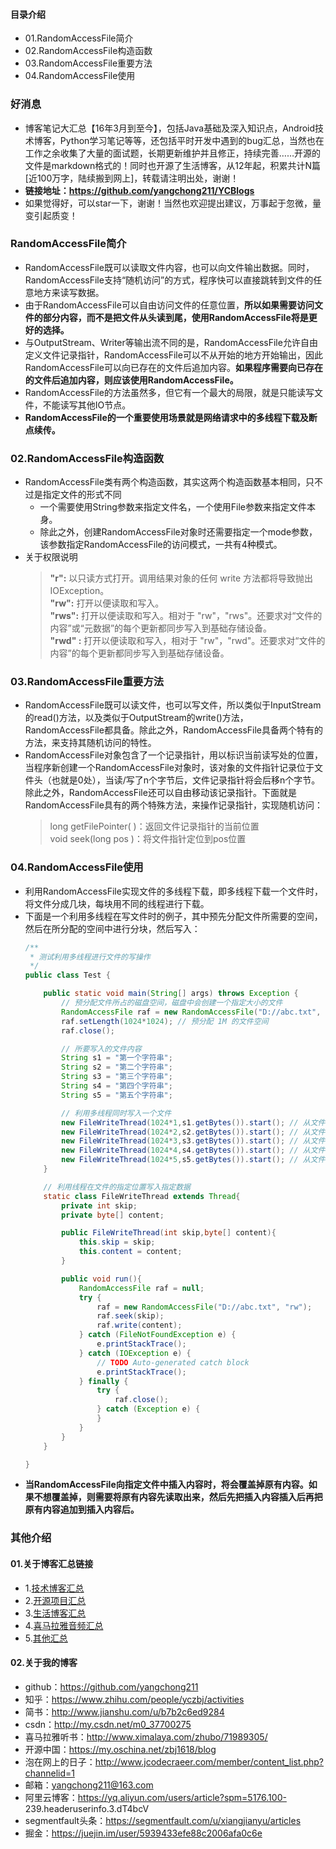 #### 目录介绍
- 01.RandomAccessFile简介
- 02.RandomAccessFile构造函数
- 03.RandomAccessFile重要方法
- 04.RandomAccessFile使用




### 好消息
- 博客笔记大汇总【16年3月到至今】，包括Java基础及深入知识点，Android技术博客，Python学习笔记等等，还包括平时开发中遇到的bug汇总，当然也在工作之余收集了大量的面试题，长期更新维护并且修正，持续完善……开源的文件是markdown格式的！同时也开源了生活博客，从12年起，积累共计N篇[近100万字，陆续搬到网上]，转载请注明出处，谢谢！
- **链接地址：https://github.com/yangchong211/YCBlogs**
- 如果觉得好，可以star一下，谢谢！当然也欢迎提出建议，万事起于忽微，量变引起质变！



### RandomAccessFile简介
- RandomAccessFile既可以读取文件内容，也可以向文件输出数据。同时，RandomAccessFile支持“随机访问”的方式，程序快可以直接跳转到文件的任意地方来读写数据。
- 由于RandomAccessFile可以自由访问文件的任意位置，**所以如果需要访问文件的部分内容，而不是把文件从头读到尾，使用RandomAccessFile将是更好的选择。**
- 与OutputStream、Writer等输出流不同的是，RandomAccessFile允许自由定义文件记录指针，RandomAccessFile可以不从开始的地方开始输出，因此RandomAccessFile可以向已存在的文件后追加内容。**如果程序需要向已存在的文件后追加内容，则应该使用RandomAccessFile。**
- RandomAccessFile的方法虽然多，但它有一个最大的局限，就是只能读写文件，不能读写其他IO节点。
- **RandomAccessFile的一个重要使用场景就是网络请求中的多线程下载及断点续传。**



### 02.RandomAccessFile构造函数
- RandomAccessFile类有两个构造函数，其实这两个构造函数基本相同，只不过是指定文件的形式不同
    - 一个需要使用String参数来指定文件名，一个使用File参数来指定文件本身。
    - 除此之外，创建RandomAccessFile对象时还需要指定一个mode参数，该参数指定RandomAccessFile的访问模式，一共有4种模式。
- 关于权限说明
    > **"r":**   以只读方式打开。调用结果对象的任何 write 方法都将导致抛出 IOException。  
    > **"rw":**    打开以便读取和写入。  
    > **"rws":**  打开以便读取和写入。相对于 "rw"，"rws"。还要求对“文件的内容”或“元数据”的每个更新都同步写入到基础存储设备。  
    > **"rwd" :**  打开以便读取和写入，相对于 "rw"，"rwd"。还要求对“文件的内容”的每个更新都同步写入到基础存储设备。



### 03.RandomAccessFile重要方法
- RandomAccessFile既可以读文件，也可以写文件，所以类似于InputStream的read\(\)方法，以及类似于OutputStream的write\(\)方法，RandomAccessFile都具备。除此之外，RandomAccessFile具备两个特有的方法，来支持其随机访问的特性。
- RandomAccessFile对象包含了一个记录指针，用以标识当前读写处的位置，当程序新创建一个RandomAccessFile对象时，该对象的文件指针记录位于文件头（也就是0处），当读/写了n个字节后，文件记录指针将会后移n个字节。除此之外，RandomAccessFile还可以自由移动该记录指针。下面就是RandomAccessFile具有的两个特殊方法，来操作记录指针，实现随机访问：
    > long getFilePointer\( \)：返回文件记录指针的当前位置  
    > void  seek\(long pos \)：将文件指针定位到pos位置



### 04.RandomAccessFile使用
- 利用RandomAccessFile实现文件的多线程下载，即多线程下载一个文件时，将文件分成几块，每块用不同的线程进行下载。
- 下面是一个利用多线程在写文件时的例子，其中预先分配文件所需要的空间，然后在所分配的空间中进行分块，然后写入：
    ```java
    /** 
     * 测试利用多线程进行文件的写操作 
     */  
    public class Test {  
    
        public static void main(String[] args) throws Exception {  
            // 预分配文件所占的磁盘空间，磁盘中会创建一个指定大小的文件  
            RandomAccessFile raf = new RandomAccessFile("D://abc.txt", "rw");  
            raf.setLength(1024*1024); // 预分配 1M 的文件空间  
            raf.close();  
    
            // 所要写入的文件内容  
            String s1 = "第一个字符串";  
            String s2 = "第二个字符串";  
            String s3 = "第三个字符串";  
            String s4 = "第四个字符串";  
            String s5 = "第五个字符串";  
    
            // 利用多线程同时写入一个文件  
            new FileWriteThread(1024*1,s1.getBytes()).start(); // 从文件的1024字节之后开始写入数据  
            new FileWriteThread(1024*2,s2.getBytes()).start(); // 从文件的2048字节之后开始写入数据  
            new FileWriteThread(1024*3,s3.getBytes()).start(); // 从文件的3072字节之后开始写入数据  
            new FileWriteThread(1024*4,s4.getBytes()).start(); // 从文件的4096字节之后开始写入数据  
            new FileWriteThread(1024*5,s5.getBytes()).start(); // 从文件的5120字节之后开始写入数据  
        }  
    
        // 利用线程在文件的指定位置写入指定数据  
        static class FileWriteThread extends Thread{  
            private int skip;  
            private byte[] content;  
    
            public FileWriteThread(int skip,byte[] content){  
                this.skip = skip;  
                this.content = content;  
            }  
    
            public void run(){  
                RandomAccessFile raf = null;  
                try {  
                    raf = new RandomAccessFile("D://abc.txt", "rw");  
                    raf.seek(skip);  
                    raf.write(content);  
                } catch (FileNotFoundException e) {  
                    e.printStackTrace();  
                } catch (IOException e) {  
                    // TODO Auto-generated catch block  
                    e.printStackTrace();  
                } finally {  
                    try {  
                        raf.close();  
                    } catch (Exception e) {  
                    }  
                }  
            }  
        }  
    
    }
    ```
- **当RandomAccessFile向指定文件中插入内容时，将会覆盖掉原有内容。如果不想覆盖掉，则需要将原有内容先读取出来，然后先把插入内容插入后再把原有内容追加到插入内容后。**



### 其他介绍
#### 01.关于博客汇总链接
- 1.[技术博客汇总](https://www.jianshu.com/p/614cb839182c)
- 2.[开源项目汇总](https://blog.csdn.net/m0_37700275/article/details/80863574)
- 3.[生活博客汇总](https://blog.csdn.net/m0_37700275/article/details/79832978)
- 4.[喜马拉雅音频汇总](https://www.jianshu.com/p/f665de16d1eb)
- 5.[其他汇总](https://www.jianshu.com/p/53017c3fc75d)



#### 02.关于我的博客
- github：https://github.com/yangchong211
- 知乎：https://www.zhihu.com/people/yczbj/activities
- 简书：http://www.jianshu.com/u/b7b2c6ed9284
- csdn：http://my.csdn.net/m0_37700275
- 喜马拉雅听书：http://www.ximalaya.com/zhubo/71989305/
- 开源中国：https://my.oschina.net/zbj1618/blog
- 泡在网上的日子：http://www.jcodecraeer.com/member/content_list.php?channelid=1
- 邮箱：yangchong211@163.com
- 阿里云博客：https://yq.aliyun.com/users/article?spm=5176.100- 239.headeruserinfo.3.dT4bcV
- segmentfault头条：https://segmentfault.com/u/xiangjianyu/articles
- 掘金：https://juejin.im/user/5939433efe88c2006afa0c6e


